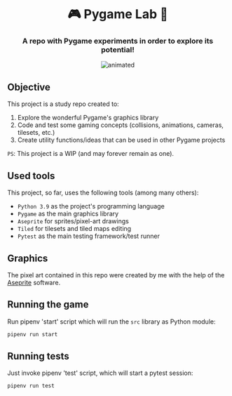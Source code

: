 <h1 align="center">🎮 Pygame Lab 🐍</h1>

<h3 align="center">A repo with Pygame experiments in order to explore its potential!</h3>

<p align="center">
  <img src="docs/gif/gameplay.gif" alt="animated" />
</p>

## Objective

This project is a study repo created to:

1. Explore the wonderful Pygame's graphics library
2. Code and test some gaming concepts (collisions, animations, cameras, tilesets, etc.)
3. Create utility functions/ideas that can be used in other Pygame projects

`PS`: This project is a WIP (and may forever remain as one).

## Used tools

This project, so far, uses the following tools (among many others):

- `Python 3.9` as the project's programming language
- `Pygame` as the main graphics library
- `Aseprite` for sprites/pixel-art drawings
- `Tiled` for tilesets and tiled maps editing
- `Pytest` as the main testing framework/test runner

## Graphics

The pixel art contained in this repo were created by me with the help of the [Aseprite](https://www.aseprite.org/) software.

## Running the game

Run pipenv 'start' script which will run the `src` library as Python module:

```sh
pipenv run start
```

## Running tests

Just invoke pipenv 'test' script, which will start a pytest session:

```sh
pipenv run test
```
